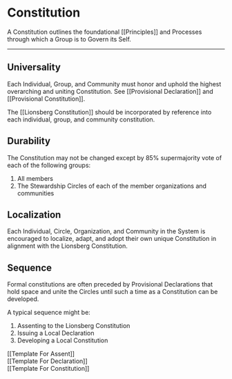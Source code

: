 # Constitution

A Constitution outlines the foundational [[Principles]] and Processes through which a Group is to Govern its Self. 
____

## Universality

Each Individual, Group, and Community must honor and uphold the highest overarching and uniting Constitution. See [[Provisional Declaration]] and [[Provisional Constitution]]. 

The [[Lionsberg Constitution]] should be incorporated by reference into each individual, group, and community constitution. 

## Durability 

The Constitution may not be changed except by 85% supermajority vote of each of the following groups: 

1. All members 
2. The Stewardship Circles of each of the member organizations and communities 

## Localization

Each Individual, Circle, Organization, and Community in the System is encouraged to localize, adapt, and adopt their own unique Constitution in alignment with the Lionsberg Constitution. 

## Sequence 

Formal constitutions are often preceded by Provisional Declarations that hold space and unite the Circles until such a time as a Constitution can be developed. 

A typical sequence might be: 

1. Assenting to the Lionsberg Constitution  
2. Issuing a Local Declaration  
3. Developing a Local Constitution  

[[Template For Assent]]  
[[Template For Declaration]]  
[[Template For Constitution]]  
